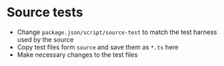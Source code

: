 # Source tests
- Change `package.json/script/source-test` to match the test harness used by the source
- Copy test files form `source` and save them as `*.ts` here
- Make necessary changes to the test files

